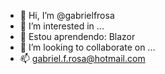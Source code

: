 - 👋 Hi, I’m @gabrielfrosa
- 👀 I’m interested in ...
- 🌱 Estou aprendendo: Blazor
- 💞️ I’m looking to collaborate on ...
- 📫 gabriel.f.rosa@hotmail.com

<!---
gabrielfrosa/gabrielfrosa is a ✨ special ✨ repository because its `README.md` (this file) appears on your GitHub profile.
You can click the Preview link to take a look at your changes.
--->
